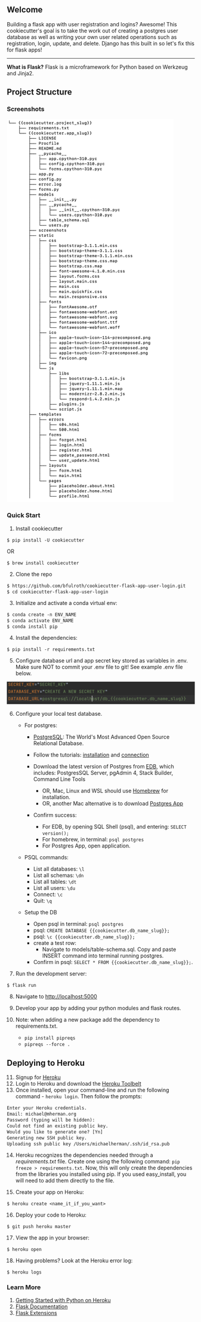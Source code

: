 ## Welcome

Building a flask app with user registration and logins? Awesome! This cookiecutter's goal is to take the work out of creating a postgres user database as well as writing your own user related operations such as registration, login, update, and delete. Django has this built in so let's fix this for flask apps!

<hr>

**What is Flask?** Flask is a microframework for Python based on Werkzeug and Jinja2.

Project Structure
--------
### Screenshots
![project](https://github.com/bfulroth/cookiecutter-flask-app-user-login/blob/f55aed2e3615db6825ba20e8c13c5750abff7292/%7B%7Bcookiecutter.project_slug%7D%7D/%7B%7Bcookiecutter.app_slug%7D%7D/screenshots/cookiecutter_app_structure.png)

### Quick Start

1. Install cookiecutter

```
$ pip install -U cookiecutter
```
OR

```
$ brew install cookiecutter
```

2. Clone the repo
  ```
  $ https://github.com/bfulroth/cookiecutter-flask-app-user-login.git
  $ cd cookiecutter-flask-app-user-login
  ```

3. Initialize and activate a conda virtual env:
  ```
  $ conda create -n ENV_NAME
  $ conda activate ENV_NAME
  $ conda install pip
  ```

4. Install the dependencies:
  ```
  $ pip install -r requirements.txt
  ```

5. Configure database url and app secret key stored as variables in .env.  Make sure NOT to commit your .env file to git! 
See example .env file below.

![env](https://github.com/bfulroth/cookiecutter-flask-app-user-login/blob/f55aed2e3615db6825ba20e8c13c5750abff7292/%7B%7Bcookiecutter.project_slug%7D%7D/%7B%7Bcookiecutter.app_slug%7D%7D/screenshots/flask_app_example_env.png)

6. Configure your local test database.
   - For postgres:
      - [PostgreSQL](https://www.postgresql.org/): The World's Most Advanced Open Source Relational Database.
      - Follow the tutorials: [installation](https://www.postgresqltutorial.com/install-postgresql/) and [connection](https://www.postgresqltutorial.com/connect-to-postgresql-database/)
      - Download the latest version of Postgres from [EDB](https://www.enterprisedb.com/downloads/postgres-postgresql-downloads), which includes: PostgresSQL Server, pgAdmin 4, Stack Builder, Command Line Tools 
        - OR, Mac, Linux and WSL should use [Homebrew](https://wiki.postgresql.org/wiki/Homebrew) for installation.
        - OR, another Mac alternative is to download [Postgres App](https://postgresapp.com/)
          
      - Confirm success: 
        - For EDB, by opening SQL Shell (psql), and entering: `SELECT version();`
        - For homebrew, in terminal: `psql postgres`
        - For Postgres App, open application.
   - PSQL commands:
     - List all databases: `\l`
     - List all schemas: `\dn`
     - List all tables: `\dt`
     - List all users: `\du`
     - Connect: `\c`
     - Quit: `\q`
   
   - Setup the DB
      - Open psql in terminal: `psql postgres`
      - psql: `CREATE DATABASE {{cookiecutter.db_name_slug}};`
      - psql: `\c {{cookiecutter.db_name_slug}};`
      - create a test row:
        - Navigate to models/table-schema.sql. Copy and paste INSERT command into terminal running postgres.
      - Confirm in psql: `SELECT * FROM {{cookiecutter.db_name_slug}};`.
   

7. Run the development server:
  ```
  $ flask run
  ```

8. Navigate to [http://localhost:5000](http://localhost:5000)
   
9. Develop your app by adding your python modules and flask routes.

10. Note: when adding a new package add the dependency to requirements.txt.
    - `pip install pipreqs`
    - `pipreqs --force .`


Deploying to Heroku
------

11. Signup for [Heroku](https://api.heroku.com/signup)
12. Login to Heroku and download the [Heroku Toolbelt](https://toolbelt.heroku.com/)
13. Once installed, open your command-line and run the following command - `heroku login`. Then follow the prompts:

  ```
  Enter your Heroku credentials.
  Email: michael@mherman.org
  Password (typing will be hidden):
  Could not find an existing public key.
  Would you like to generate one? [Yn]
  Generating new SSH public key.
  Uploading ssh public key /Users/michaelherman/.ssh/id_rsa.pub
  ```

14. Heroku recognizes the dependencies needed through a *requirements.txt* file. Create one using the following command: `pip freeze > requirements.txt`. Now, this will only create the dependencies from the libraries you installed using pip. If you used easy_install, you will need to add them directly to the file.

15. Create your app on Heroku:

  ```
  $ heroku create <name_it_if_you_want>
  ```

16. Deploy your code to Heroku:

  ```
  $ git push heroku master
  ```

17. View the app in your browser:

  ```
  $ heroku open
  ```

18. Having problems? Look at the Heroku error log:

  ```
  $ heroku logs
  ```

### Learn More

1. [Getting Started with Python on Heroku](https://devcenter.heroku.com/articles/python)
1. [Flask Documentation](http://flask.pocoo.org/docs/)
2. [Flask Extensions](http://flask.pocoo.org/extensions/)

